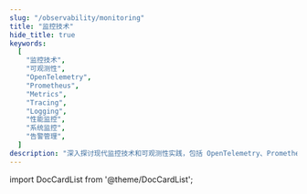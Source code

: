 ```yaml
---
slug: "/observability/monitoring"
title: "监控技术"
hide_title: true
keywords:
  [
    "监控技术",
    "可观测性",
    "OpenTelemetry",
    "Prometheus",
    "Metrics",
    "Tracing",
    "Logging",
    "性能监控",
    "系统监控",
    "告警管理",
  ]
description: "深入探讨现代监控技术和可观测性实践，包括 OpenTelemetry、Prometheus 等工具的使用，以及 Metrics、Tracing、Logging 等核心监控概念的最佳实践"
---
```


import DocCardList from '@theme/DocCardList';

<DocCardList />
